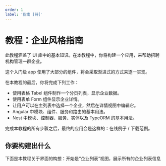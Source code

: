```yaml
---
order: 1
label: '指南 [待]'
---
```


# 教程：企业风格指南

此教程涵盖了 UI 库中的基本知识。在本教程中，你将构建一个应用，来帮助招聘机构管理一群企业。

这个入门级 app 使用了大部分的组件，将会采取渐进式的方式来逐一实现。

在本教程的最后，你将完成下列工作：

- 使用表格 Tabel 组件制作一个分页列表，显示企业数据。
- 使用表单 Form 组件显示企业详情。
- 让用户可以在主列表中选择一个企业，然后在详情视图中编辑它。
- Angular 中模块、组件、服务和路由的基本用法。
- Nest 中模块、控制器、服务、实体以及 TypeORM 的基本用法。

完成本教程的所有步骤之后，最终的应用会是这样的：在线例子 / 下载范例。

## 你要构建出什么

下面是本教程关于界面的构想：开始是“企业列表”视图，展示所有的企业列表信息
